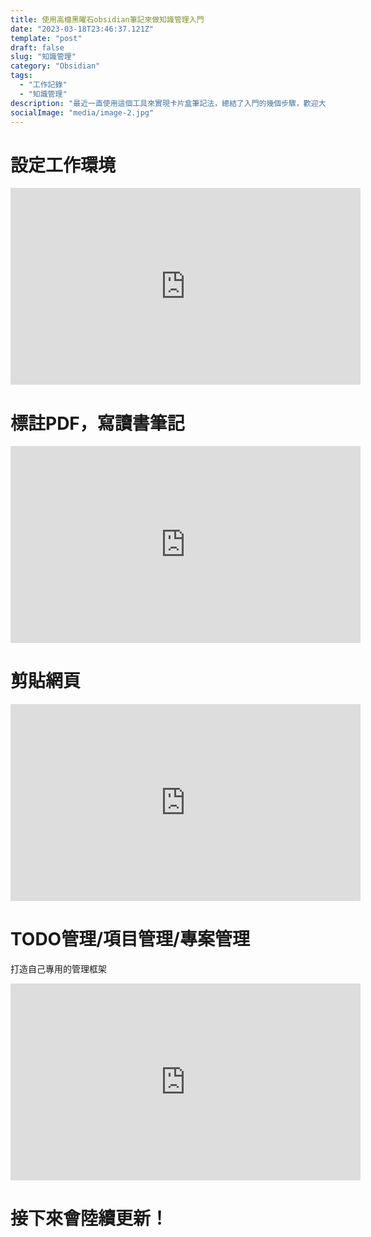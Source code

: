 ```yaml
---
title: 使用高檔黑曜石obsidian筆記來做知識管理入門
date: "2023-03-18T23:46:37.121Z"
template: "post"
draft: false
slug: "知識管理"
category: "Obsidian"
tags:
  - "工作記錄"
  - "知識管理"
description: "最近一直使用這個工具來實現卡片盒筆記法，總結了入門的幾個步驟，歡迎大家參考。"
socialImage: "media/image-2.jpg"
---
```


# 設定工作環境
<iframe width="560" height="315" src="https://www.youtube.com/embed/mR46_DxvhE0" title="YouTube video player" frameborder="0" allow="accelerometer; autoplay; clipboard-write; encrypted-media; gyroscope; picture-in-picture; web-share" allowfullscreen></iframe>


 
# 標註PDF，寫讀書筆記
<iframe width="560" height="315" src="https://www.youtube.com/embed/iU8JIWst7-k" title="YouTube video player" frameborder="0" allow="accelerometer; autoplay; clipboard-write; encrypted-media; gyroscope; picture-in-picture; web-share" allowfullscreen></iframe>

# 剪貼網頁

<iframe width="560" height="315" src="https://www.youtube.com/embed/OI-9bMJiejo" title="YouTube video player" frameborder="0" allow="accelerometer; autoplay; clipboard-write; encrypted-media; gyroscope; picture-in-picture; web-share" allowfullscreen></iframe>

# TODO管理/項目管理/專案管理

打造自己專用的管理框架

<iframe width="560" height="315" src="https://www.youtube.com/embed/t66VlYR6Md0" title="YouTube video player" frameborder="0" allow="accelerometer; autoplay; clipboard-write; encrypted-media; gyroscope; picture-in-picture; web-share" allowfullscreen></iframe>

# 接下來會陸續更新！


